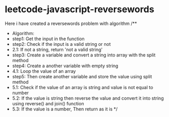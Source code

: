# leetcode-javascript-reversewords
Here i have created a reversewords problem with algorithm
/**
 * Algorithm:
 * step1: Get the input in the function
 * step2: Check if the input is a valid string or not
 *   2.1: If not a string, return 'not a valid string'
 * step3: Create a variable and convert a string into array with the split method
 * step4: Create a another variable with empty string
 *   4.1: Loop the value of an array
 * step5: Then create another variable and store the value using split method
 *   5.1: Check if the value of an array is string and value is not equal to number
 *   5.2: If the value is string then reverse the value and convert it into string using reverse() and join() function
 *   5.3: If the value is a number, Then return as it is
 */

